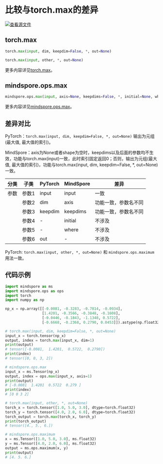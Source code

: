 # 比较与torch.max的差异

[![查看源文件](https://mindspore-website.obs.cn-north-4.myhuaweicloud.com/website-images/br_base/resource/_static/logo_source.svg)](https://gitee.com/mindspore/docs/blob/br_base/docs/mindspore/source_zh_cn/note/api_mapping/pytorch_diff/max.md)

## torch.max

```python
torch.max(input, dim, keepdim=False, *, out=None)

torch.max(input, other, *, out=None)
```

更多内容详见[torch.max](https://pytorch.org/docs/1.8.1/torch.html#torch.max)。

## mindspore.ops.max

```python
mindspore.ops.max(input, axis=None, keepdims=False, *, initial=None, where=None)
```

更多内容详见[mindspore.ops.max](https://mindspore.cn/docs/zh-CN/br_base/api_python/ops/mindspore.ops.max.html)。

## 差异对比

PyTorch：`torch.max(input, dim, keepdim=False, *, out=None)` 输出为元组(最大值, 最大值的索引)。

MindSpore：axis为None或者shape为空时，keepdims以及后面的参数均不生效，功能与torch.max(input)一致，此时索引固定返回0；否则，输出为元组(最大值, 最大值的索引)，功能与torch.max(input, dim, keepdim=False, *, out=None)一致。

| 分类 | 子类 |PyTorch | MindSpore | 差异 |
| --- | --- | --- | --- |---|
|参数 | 参数1 | input | input | 一致 |
| | 参数2 | dim | axis | 功能一致，参数名不同|
| | 参数3 | keepdim    | keepdims     | 功能一致，参数名不同       |
| | 参数4 | -      |initial    | 不涉及        |
| | 参数5 |  -     |where    | 不涉及        |
| | 参数6 | out    | -         | 不涉及 |

PyTorch: `torch.max(input, other, *, out=None)` 和 `mindspore.ops.maximum` 用法一致。

## 代码示例

```python
import mindspore as ms
import mindspore.ops as ops
import torch
import numpy as np

np_x = np.array([[-0.0081, -0.3283, -0.7814, -0.0934],
                 [1.4201, -0.3566, -0.3848, -0.1608],
                 [-0.0446, -0.1843, -1.1348, 0.5722],
                 [-0.6668, -0.2368, 0.2790, 0.0453]]).astype(np.float32)

# torch.max(input, dim, keepdim=False, *, out=None)
input_x = torch.tensor(np_x)
output, index = torch.max(input_x, dim=1)
print(output)
# tensor([-0.0081,  1.4201,  0.5722,  0.2790])
print(index)
# tensor([0, 0, 3, 2])

# mindspore.ops.max
input_x = ms.Tensor(np_x)
output, index = ops.max(input_x, axis=1)
print(output)
# [-0.0081  1.4201  0.5722  0.279 ]
print(index)
# [0 0 3 2]

# torch.max(input, other, *, out=None)
torch_x = torch.tensor([1.0, 5.0, 3.0], dtype=torch.float32)
torch_y = torch.tensor([4.0, 2.0, 6.0], dtype=torch.float32)
torch_output = torch.max(torch_x, torch_y)
print(torch_output)
# tensor([4., 5., 6.])

# mindspore.ops.maximum
x = ms.Tensor([1.0, 5.0, 3.0], ms.float32)
y = ms.Tensor([4.0, 2.0, 6.0], ms.float32)
output = ms.ops.maximum(x, y)
print(output)
# [4. 5. 6.]
```
